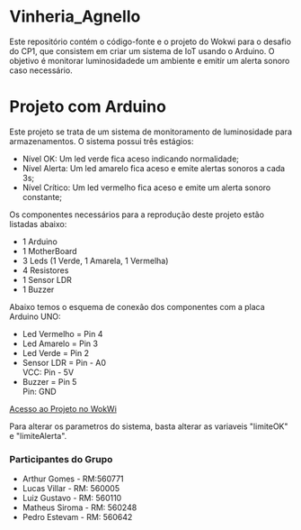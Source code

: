 # Vinheria_Agnello
<p>Este repositório contém o código-fonte e o projeto do Wokwi para o desafio do CP1, que consistem em criar um sistema de IoT usando o Arduino. O objetivo é monitorar luminosidadede um ambiente e emitir um alerta sonoro caso necessário.</p>

<h1>Projeto com Arduino</h1>
<span>Este projeto se trata de um sistema de monitoramento de luminosidade para armazenamentos. O sistema possui três estágios:</span>
<ul>
<li>Nível OK: Um led verde fica aceso indicando normalidade;</li>
<li>Nível Alerta: Um led amarelo fica aceso e emite alertas sonoros a cada 3s;</li>
<li>Nível Crítico: Um led vermelho fica aceso e emite um alerta sonoro constante;</li>
</ul>
<p>Os componentes necessários para a reprodução deste projeto estão listadas abaixo:
<ul>
  <li>1 Arduino</li>
  <li>1 MotherBoard</li>
  <li>3 Leds (1 Verde, 1 Amarela, 1 Vermelha)</li>
  <li>4 Resistores</li>
  <li>1 Sensor LDR</li>
  <li>1 Buzzer</li>
</ul>
</p>
<span>Abaixo temos o esquema de conexão dos componentes com a placa Arduino UNO:</span>
<ul>
    <li>Led Vermelho = Pin 4</li>
    <li>Led Amarelo = Pin 3</li>
    <li>Led Verde = Pin 2</li>
    <li>Sensor LDR = Pin - A0</li>
      <span>VCC: Pin - 5V</span>
    <li>Buzzer = Pin 5</li>
      <span>Pin: GND</span>
  </ul>
  <p><span><a href="https://wokwi.com/projects/410679136980509697">Acesso ao Projeto no WokWi</a></span></p>
  <span>Para alterar os parametros do sistema, basta alterar as variaveis "limiteOK" e "limiteAlerta".</span>
<h3>Participantes do Grupo</h3>
  <ul>
    <li>Arthur Gomes - RM:560771</li>
    <li>Lucas Villar - RM: 560005</li>
    <li>Luiz Gustavo - RM: 560110</li>
    <li>Matheus Siroma - RM: 560248</li>
    <li>Pedro Estevam - RM: 560642</li>
  </ul>
